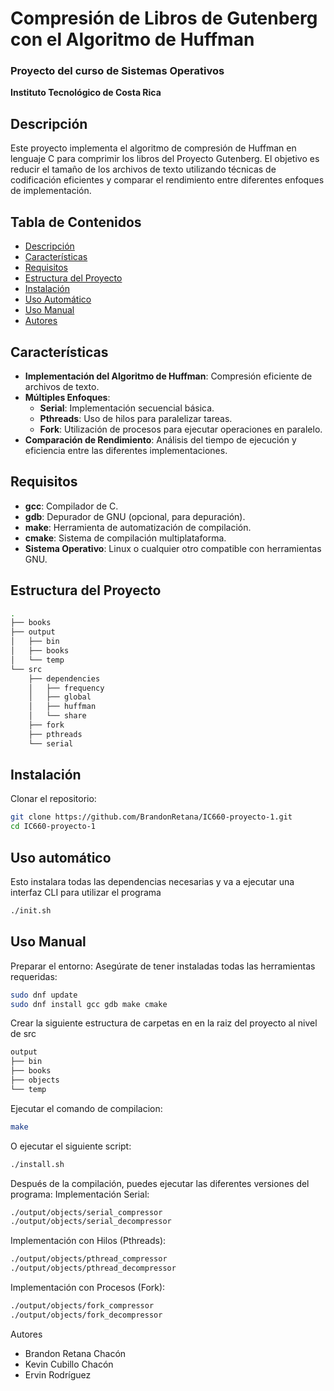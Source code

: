 # Compresión de Libros de Gutenberg con el Algoritmo de Huffman

### Proyecto del curso de Sistemas Operativos  
**Instituto Tecnológico de Costa Rica**

## Descripción

Este proyecto implementa el algoritmo de compresión de Huffman en lenguaje C para comprimir los libros del Proyecto Gutenberg. El objetivo es reducir el tamaño de los archivos de texto utilizando técnicas de codificación eficientes y comparar el rendimiento entre diferentes enfoques de implementación.

## Tabla de Contenidos

- [Descripción](#descripción)
- [Características](#características)
- [Requisitos](#requisitos)
- [Estructura del Proyecto](#estructura-del-proyecto)
- [Instalación](#instalación)
- [Uso Automático](#uso-automático)
- [Uso Manual](#uso-manual)
- [Autores](#autores)

## Características

- **Implementación del Algoritmo de Huffman**: Compresión eficiente de archivos de texto.
- **Múltiples Enfoques**:
    - **Serial**: Implementación secuencial básica.
    - **Pthreads**: Uso de hilos para paralelizar tareas.
    - **Fork**: Utilización de procesos para ejecutar operaciones en paralelo.
- **Comparación de Rendimiento**: Análisis del tiempo de ejecución y eficiencia entre las diferentes implementaciones.

## Requisitos

- **gcc**: Compilador de C.
- **gdb**: Depurador de GNU (opcional, para depuración).
- **make**: Herramienta de automatización de compilación.
- **cmake**: Sistema de compilación multiplataforma.
- **Sistema Operativo**: Linux o cualquier otro compatible con herramientas GNU.

## Estructura del Proyecto

```bash
.
├── books
├── output
│   ├── bin
│   ├── books
│   └── temp
└── src
    ├── dependencies
    │   ├── frequency
    │   ├── global
    │   ├── huffman
    │   └── share
    ├── fork
    ├── pthreads
    └── serial        
```

## Instalación

Clonar el repositorio:

```bash
git clone https://github.com/BrandonRetana/IC660-proyecto-1.git
cd IC660-proyecto-1
```

## Uso automático
Esto instalara todas las dependencias necesarias y va a ejecutar una interfaz CLI para utilizar el programa

```bash
./init.sh
```

## Uso Manual
Preparar el entorno:
Asegúrate de tener instaladas todas las herramientas requeridas:

```bash
sudo dnf update
sudo dnf install gcc gdb make cmake
```
Crear la siguiente estructura de carpetas en en la raiz del proyecto al nivel de src

```bash
output
├── bin
├── books
├── objects
└── temp
```
Ejecutar el comando de compilacion:
```bash
make
```
O ejecutar el siguiente script:
```bash
./install.sh
```
Después de la compilación, puedes ejecutar las diferentes versiones del programa:
Implementación Serial:

```bash
./output/objects/serial_compressor
./output/objects/serial_decompressor
```
Implementación con Hilos (Pthreads):

```bash
./output/objects/pthread_compressor
./output/objects/pthread_decompressor
```
Implementación con Procesos (Fork):

```bash
./output/objects/fork_compressor
./output/objects/fork_decompressor
```

Autores
* Brandon Retana Chacón
* Kevin Cubillo Chacón
* Ervin Rodríguez